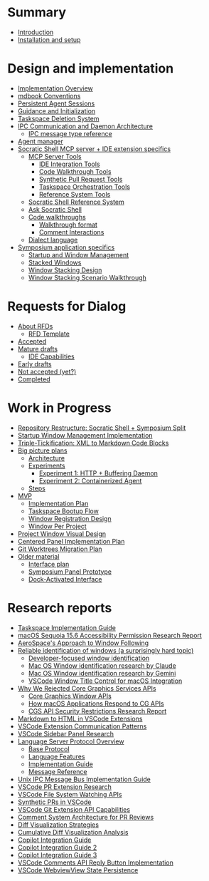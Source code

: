 # Summary

<!-- 
    AGENTS: Please keep this design documentation up-to-date/

    Also, please review appropriate chapters and research reports
    whne looking to learn more details about a specific area.
-->

- [Introduction](./introduction.md)
- [Installation and setup](./setup.md)

# Design and implementation

- [Implementation Overview](./design/implementation-overview.md)
- [mdbook Conventions](./design/mdbook-conventions.md)
- [Persistent Agent Sessions](./design/persistent-agent-sessions.md)
- [Guidance and Initialization](./design/guidance-and-initialization.md)
- [Taskspace Deletion System](./design/taskspace-deletion.md)
- [IPC Communication and Daemon Architecture](./design/daemon.md)
    - [IPC message type reference](./design/ipc_message_type_reference.md)
- [Agent manager](./design/agent-manager.md)
- [Socratic Shell MCP server + IDE extension specifics]()
    - [MCP Server Tools](./design/mcp-server.md)
        - [IDE Integration Tools](./design/mcp-tools/ide-integration.md)
        - [Code Walkthrough Tools](./design/mcp-tools/walkthroughs.md)
        - [Synthetic Pull Request Tools](./design/mcp-tools/synthetic-prs.md)
        - [Taskspace Orchestration Tools](./design/mcp-tools/taskspace-orchestration.md)
        - [Reference System Tools](./design/mcp-tools/reference-system.md)
    - [Socratic Shell Reference System](./design/socratic-shell-ref-system.md)
    - [Ask Socratic Shell](./design/ask-socratic-shell.md)
    - [Code walkthroughs](./design/walkthroughs.md)
        - [Walkthrough format](./design/walkthrough-format.md)
        - [Comment Interactions](./design/walkthrough-comment-interactions.md)
    - [Dialect language](./design/dialect-language.md)
- [Symposium application specifics]()
    - [Startup and Window Management](./design/startup-and-window-management.md)
    - [Stacked Windows](./design/stacked-windows.md)
    - [Window Stacking Design](./design/window-stacking-design.md)
    - [Window Stacking Scenario Walkthrough](./design/window-stacking-scenario.md)

# Requests for Dialog

<!--

A "Request for Dialog" (RFD) is Socratic Shell's version of the RFC process.

Each entry here maps to a file whose name is the shorthand name for the RFD, e.g.,  `./rfds/ide-operations.md`. 

The RFD tracks the feature's progress from design to implementation. They are living documents that are kept up-to-date until the feature is completed.

RFDs may have other associated files in a directory, e.g., `./rfds/ide-operations/auxiliary-data.md`.

RFDs are moved from section to section by the Socratic Shell team members only.

People can propose an RFD by create a PR adding a new file into the early drafts section. It should have a suitable name using "kebab-case" conventions.

-->

- [About RFDs](./rfds/README.md)
    - [RFD Template](./rfds/TEMPLATE.md)
- [Accepted]() <!-- In the process of being implemented; edits into the design & impl section above should be tagged with an appropriate badge linking to this file. -->
- [Mature drafts]() <!-- Close to ready, highlighted for attention -->
    - [IDE Capabilities](./rfds/ide-capabilities.md)
- [Early drafts]() <!-- Early drafts, people start things in this section -->
- [Not accepted (yet?)]() <!-- Decided against doing this for now -->
- [Completed]() <!-- Work is complete -->

# Work in Progress

- [Repository Restructure: Socratic Shell + Symposium Split](./work-in-progress/rebrand.md)
- [Startup Window Management Implementation](./work-in-progress/startup-window-management.md)
- [Triple-Tickification: XML to Markdown Code Blocks](./work-in-progress/triple-tickification.md)
- [Big picture plans](./work-in-progress/big-picture.md)
    - [Architecture](./work-in-progress/big-picture/architecture.md)
    - [Experiments](./work-in-progress/big-picture/experiments.md)
        - [Experiment 1: HTTP + Buffering Daemon](./work-in-progress/big-picture/experiments/experiment-1-http-buffering-daemon.md)
        - [Experiment 2: Containerized Agent](./work-in-progress/big-picture/experiments/experiment-2-containerized-agent.md)
    - [Steps](./work-in-progress/big-picture/steps.md)
- [MVP](./work-in-progress/mvp/README.md)
    - [Implementation Plan](./work-in-progress/mvp/implementation-plan.md)
    - [Taskspace Bootup Flow](./work-in-progress/mvp/taskspace-bootup-flow.md)
    - [Window Registration Design](./work-in-progress/mvp/window-registration-design.md)
    - [Window Per Project](./work-in-progress/mvp/window-per-project.md)
- [Project Window Visual Design](./work-in-progress/project-window-visual-design.md)
- [Centered Panel Implementation Plan](./work-in-progress/centered-panel-implementation-plan.md)
- [Git Worktrees Migration Plan](./work-in-progress/git-worktrees-migration.md)
- [Older material]()
    - [Interface plan](./work-in-progress/mvp/interface-plan.md)
    - [Symposium Panel Prototype](./work-in-progress/mvp/symposium-panel-prototype.md)
    - [Dock-Activated Interface](./work-in-progress/dock-activated-interface.md)

<!--
    AGENTS: "Research Reports" are in-depth documents you can read to learn more
    about a particular topic
-->

# Research reports

- [Taskspace Implementation Guide](./research/taskspace-implementation-guide.md)
- [macOS Sequoia 15.6 Accessibility Permission Research Report](./research/macos_accessibility_research_report.md)
- [AeroSpace's Approach to Window Following](./research/aerospace-approach-to-window-following.md)
- [Reliable identification of windows (a surprisingly hard topic)]()
    - [Developer-focused window identification](./research/developer_focused_window_identification.md)
    - [Mac OS Window identification research by Claude](./research/macos_window_identification_research_claude.md)
    - [Mac OS Window identification research by Gemini](./research/macos_window_identification_research_gemini.md)
    - [VSCode Window Title Control for macOS Integration](./research/vscode-window-title-control-report.md)
- [Why We Rejected Core Graphics Services APIs](./research/why-we-rejected-cgs-apis.md)
    - [Core Graphics Window APIs](./research/cg-window-apis.md)
    - [How macOS Applications Respond to CG APIs](./research/how-mac-os-applications-respond-to-cg-apis.md)
    - [CGS API Security Restrictions Research Report](./research/cgs-api-security-restrictions.md)
- [Markdown to HTML in VSCode Extensions](./research/markdown-to-html-in-vscode.md)
- [VSCode Extension Communication Patterns](./research/cli-extension-communication-guide.md)
- [VSCode Sidebar Panel Research](./research/vscode-extensions-sidebar-panel-research-report.md)
- [Language Server Protocol Overview](./research/lsp-overview/README.md)
    - [Base Protocol](./research/lsp-overview/base-protocol.md)
    - [Language Features](./research/lsp-overview/language-features.md)
    - [Implementation Guide](./research/lsp-overview/implementation-guide.md)
    - [Message Reference](./research/lsp-overview/message-reference.md)
- [Unix IPC Message Bus Implementation Guide](./research/unix-message-bus-architecture.md)
- [VSCode PR Extension Research](./research/vscode-extensions-dev-pattern.md)
- [VSCode File System Watching APIs](./research/VS-Code-file-system-watching.md)
- [Synthetic PRs in VSCode](./research/Synthetic-PRs-in-vscode.md)
- [VSCode Git Extension API Capabilities](./research/VSCode-Git-Extension-API-capabilities.md)
- [Comment System Architecture for PR Reviews](./research/comment-system-on-pr.md)
- [Diff Visualization Strategies](./research/diff-visualization.md)
- [Cumulative Diff Visualization Analysis](./research/diff-visualization-cumulative.md)
- [Copilot Integration Guide](./research/copilot-guide.md)
- [Copilot Integration Guide 2](./research/copilot-guide-2.md)
- [Copilot Integration Guide 3](./research/copilot-guide-3.md)
- [VSCode Comments API Reply Button Implementation](./research/VSCode-Comments-API-Reply-Button.md)
- [VSCode WebviewView State Persistence](./research/vscode-webview-state-persistence.md)
